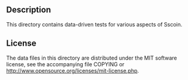 Description
------------

This directory contains data-driven tests for various aspects of Sscoin.

License
--------

The data files in this directory are distributed under the MIT software
license, see the accompanying file COPYING or
http://www.opensource.org/licenses/mit-license.php.

